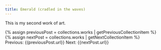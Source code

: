 ```yaml
---
title: Emerald (cradled in the waves)
---
```


This is my second work of art.

{% assign previousPost = collections.works | getPreviousCollectionItem %}
{% assign nextPost = collections.works | getNextCollectionItem %}
Previous: {{previousPost.url}}
Next: {{nextPost.url}}
